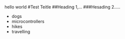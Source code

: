 hello world
#Test Teitle
##Heading 1,...
###Hesading 2.....
* dogs
* microcontrollers
* hikes
* travelling

